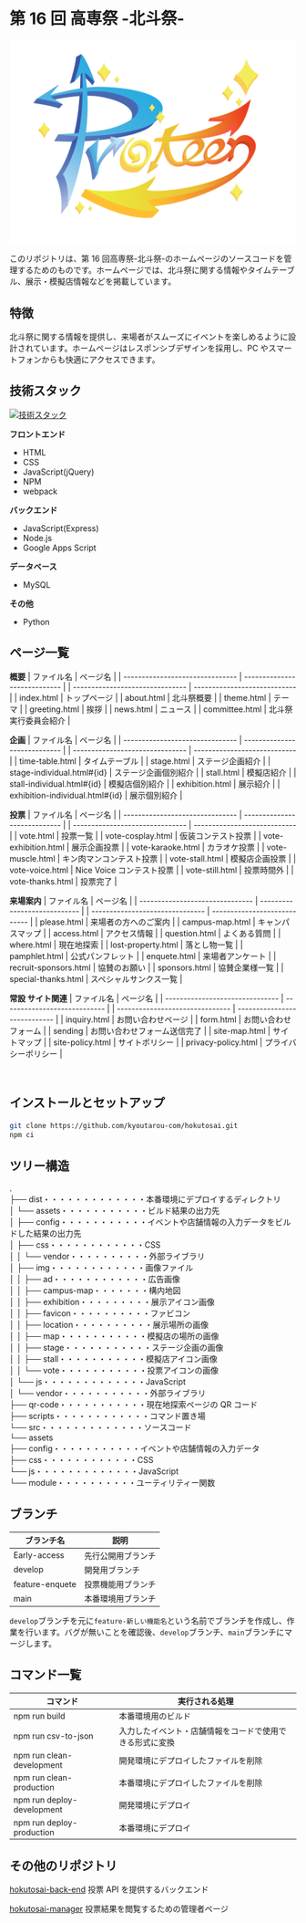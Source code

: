# 第 16 回 高専祭 -北斗祭-

![ロゴ](./dist/assets/img/hokutosai-logo.png)

このリポジトリは、第 16 回高専祭-北斗祭-のホームページのソースコードを管理するためのものです。ホームページでは、北斗祭に関する情報やタイムテーブル、展示・模擬店情報などを掲載しています。

## 特徴

北斗祭に関する情報を提供し、来場者がスムーズにイベントを楽しめるように設計されています。ホームページはレスポンシブデザインを採用し、PC やスマートフォンからも快適にアクセスできます。

## 技術スタック

[![技術スタック](https://skillicons.dev/icons?i=html,css,js,npm,webpack,python)](https://skillicons.dev)

**フロントエンド**

-   HTML
-   CSS
-   JavaScript(jQuery)
-   NPM
-   webpack

**バックエンド**

-   JavaScript(Express)
-   Node.js
-   Google Apps Script

**データベース**

-   MySQL

**その他**

-   Python

## ページ一覧

**概要**
| ファイル名 | ページ名 |
| ------------------------------- | ---------------------------- |
| ------------------------------- | ---------------------------- |
| index.html | トップページ |
| about.html | 北斗祭概要 |
| theme.html | テーマ |
| greeting.html | 挨拶 |
| news.html | ニュース |
| committee.html | 北斗祭実行委員会紹介 |

**企画**
| ファイル名 | ページ名 |
| ------------------------------- | ---------------------------- |
| ------------------------------- | ---------------------------- |
| time-table.html | タイムテーブル |
| stage.html | ステージ企画紹介 |
| stage-individual.html#{id} | ステージ企画個別紹介 |
| stall.html | 模擬店紹介 |
| stall-individual.html#{id} | 模擬店個別紹介 |
| exhibition.html | 展示紹介 |
| exhibition-individual.html#{id} | 展示個別紹介 |

**投票**
| ファイル名 | ページ名 |
| ------------------------------- | ---------------------------- |
| ------------------------------- | ---------------------------- |
| vote.html | 投票一覧 |
| vote-cosplay.html | 仮装コンテスト投票 |
| vote-exhibition.html | 展示企画投票 |
| vote-karaoke.html | カラオケ投票 |
| vote-muscle.html | キン肉マンコンテスト投票 |
| vote-stall.html | 模擬店企画投票 |
| vote-voice.html | Nice Voice コンテスト投票 |
| vote-still.html | 投票時間外 |
| vote-thanks.html | 投票完了 |

**来場案内**
| ファイル名 | ページ名 |
| ------------------------------- | ---------------------------- |
| ------------------------------- | ---------------------------- |
| please.html | 来場者の方へのご案内 |
| campus-map.html | キャンパスマップ |
| access.html | アクセス情報 |
| question.html | よくある質問 |
| where.html | 現在地探索 |
| lost-property.html | 落とし物一覧 |
| pamphlet.html | 公式パンフレット |
| enquete.html | 来場者アンケート |
| recruit-sponsors.html | 協賛のお願い |
| sponsors.html | 協賛企業様一覧 |
| special-thanks.html | スペシャルサンクス一覧 |

**常設 サイト関連**
| ファイル名 | ページ名 |
| ------------------------------- | ---------------------------- |
| ------------------------------- | ---------------------------- |
| inquiry.html | お問い合わせページ |
| form.html | お問い合わせフォーム |
| sending | お問い合わせフォーム送信完了 |
| site-map.html | サイトマップ |
| site-policy.html | サイトポリシー |
| privacy-policy.html | プライバシーポリシー |

<div align="center">
    <img src="./dist/assets/img/screen.png" alt="">
</div>

## インストールとセットアップ

```bash
git clone https://github.com/kyoutarou-com/hokutosai.git
npm ci
```

## ツリー構造

.</br>
├── dist・・・・・・・・・・・・・本番環境にデプロイするディレクトリ</br>
│ └── assets・・・・・・・・・・・ビルド結果の出力先</br>
│ ├── config・・・・・・・・・・・イベントや店舗情報の入力データをビルドした結果の出力先</br>
│ ├── css・・・・・・・・・・・・CSS</br>
│ │ └── vendor・・・・・・・・・・外部ライブラリ</br>
│ ├── img・・・・・・・・・・・・画像ファイル</br>
│ │ ├── ad・・・・・・・・・・・・広告画像</br>
│ │ ├── campus-map・・・・・・・構内地図</br>
│ │ ├── exhibition・・・・・・・・・展示アイコン画像</br>
│ │ ├── favicon・・・・・・・・・・ファビコン</br>
│ │ ├── location・・・・・・・・・・展示場所の画像</br>
│ │ ├── map・・・・・・・・・・・模擬店の場所の画像</br>
│ │ ├── stage・・・・・・・・・・・ステージ企画の画像</br>
│ │ ├── stall・・・・・・・・・・・模擬店アイコン画像</br>
│ │ └── vote・・・・・・・・・・・投票アイコンの画像</br>
│ └── js・・・・・・・・・・・・・JavaScript</br>
│ └── vendor・・・・・・・・・・・外部ライブラリ</br>
├── qr-code・・・・・・・・・・・現在地探索ページの QR コード</br>
├── scripts・・・・・・・・・・・・コマンド置き場</br>
└── src・・・・・・・・・・・・・ソースコード</br>
└── assets</br>
├── config・・・・・・・・・・・イベントや店舗情報の入力データ</br>
├── css・・・・・・・・・・・・CSS</span></br>
└── js・・・・・・・・・・・・・JavaScript</br>
└── module・・・・・・・・・・ユーティリティー関数</br>

## ブランチ

| ブランチ名      | 説明               |
| --------------- | ------------------ |
| Early-access    | 先行公開用ブランチ |
| develop         | 開発用ブランチ     |
| feature-enquete | 投票機能用ブランチ |
| main            | 本番環境用ブランチ |

`develop`ブランチを元に`feature-新しい機能名`という名前でブランチを作成し、作業を行います。バグが無いことを確認後、`develop`ブランチ、`main`ブランチにマージします。

## コマンド一覧

| コマンド                   | 実行される処理                                           |
| -------------------------- | -------------------------------------------------------- |
| npm run build              | 本番環境用のビルド                                       |
| npm run csv-to-json        | 入力したイベント・店舗情報をコードで使用できる形式に変換 |
| npm run clean-development  | 開発環境にデプロイしたファイルを削除                     |
| npm run clean-production   | 本番環境にデプロイしたファイルを削除                     |
| npm run deploy-development | 開発環境にデプロイ                                       |
| npm run deploy-production  | 本番環境にデプロイ                                       |

## その他のリポジトリ

[hokutosai-back-end](https://github.com/mako0523/hokutosai-back-end.git)
投票 API を提供するバックエンド

[hokutosai-manager](https://github.com/mako0523/hokutosai-manager.git)
投票結果を閲覧するための管理者ページ
